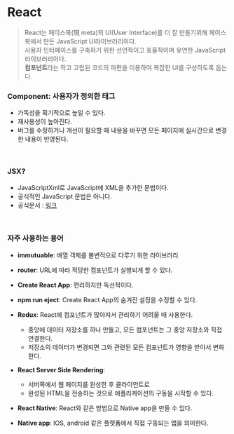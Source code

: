 # React
> React는 페이스북(現 meta)의 UI(User Interface)를 더 잘 만들기위해 페이스북에서 만든 JavaScript UI라이브러리이다.   
사용자 인터페이스를 구축하기 위한 선언적이고 효율적이며 유연한 JavaScript 라이브러리이다.   
**컴포넌트**라는 작고 고립된 코드의 파편을 이용하여 복잡한 UI를 구성하도록 돕는다.

### Component: 사용자가 정의한 태그
* 가독성을 획기적으로 높일 수 있다.
* 재사용성이 높아진다.
* 버그를 수정하거나 개선이 필요할 때 내용을 바꾸면 모든 페이지에 실시간으로 변경한 내용이 반영된다.

</br>

### JSX?
* JavaScriptXml로 JavaScript에 XML을 추가한 문법이다.
* 공식적인 JavaScript 문법은 아니다.
* 공식문서 : [링크](https://ko.reactjs.org/docs/introducing-jsx.html)

</br>

### 자주 사용하는 용어

* **immutuable**: 배열 객체를 불변적으로 다루기 위한 라이브러리
* **router**: URL에 따라 적당한 컴포넌트가 실행되게 할 수 있다.

* **Create React App**: 편리하지만 독선적이다.

* **npm run eject**: Create React App의 숨겨진 설정을 수정할 수 있다.

* **Redux**: React에 컴포넌트가 많아져서 관리하기 어려울 때 사용한다.   
   - 중앙에 데이터 저장소를 하나 만들고, 모든 컴포넌트는 그 중앙 저장소와 직접 연결한다.   
   - 저장소의 데이터가 변경되면 그와 관련된 모든 컴포넌트가 영향을 받아서 변화한다.   

* **React Server Side Rendering**:   
   - 서버쪽에서 웹 페이지를 완성한 후 클라이언트로   
   - 완성된 HTML을 전송하는 것으로 애플리케이션의 구동을 시작할 수 있다.

* **React Native**: React와 같은 방법으로 Native app을 만들 수 있다.

* **Native app**: IOS, android 같은 플랫폼에서 직접 구동되는 앱을 의미한다.
